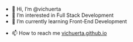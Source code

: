 - 👋 Hi, I’m @vichuerta
- 👀 I’m interested in Full Stack Development
- 🌱 I’m currently learning Front-End Development 
<!---
 💞️ I’m looking to collaborate on ...
--->
- 📫 How to reach me [vichuerta.github.io](https://vichuerta.github.io)

<!---
vichuerta/vichuerta is a ✨ special ✨ repository because its `README.md` (this file) appears on your GitHub profile.
You can click the Preview link to take a look at your changes.
--->
